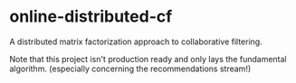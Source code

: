 online-distributed-cf
=====================

A distributed matrix factorization approach to collaborative filtering.

Note that this project isn't production ready and only lays the fundamental algorithm. (especially concerning the recommendations stream!)



